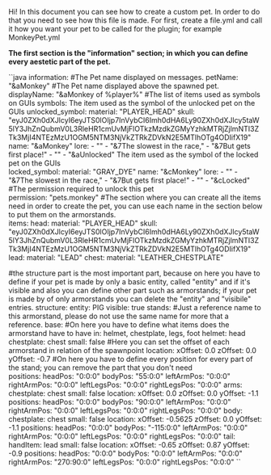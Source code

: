 
Hi! In this document you can see how to create a custom pet.
In order to do that you need to see how this file is made. 
For first, create a file.yml and call it how you want your pet to be called for the plugin; for example MonkeyPet.yml

**The first section is the "information" section; in which you can define every aestetic part of the pet.**

``java
information:
  #The Pet name displayed on messages.
  petName: "&aMonkey"
  #The Pet name displayed above the spawned pet.
  displayName: "&aMonkey of %player%"
  #The list of items used as symbols on GUIs
  symbols:
    The item used as the symbol of the unlocked pet on the GUIs
    unlocked_symbol:
      material: "PLAYER_HEAD"
      skull: "eyJ0ZXh0dXJlcyI6eyJTS0lOIjp7InVybCI6Imh0dHA6Ly90ZXh0dXJlcy5taW5lY3JhZnQubmV0L3RleHR1cmUvMjFlOTkzMzdkZGMyYzhkMTRjZjlmNTI3ZTk3MjI4NTEzMzU1OGM5NTM3NjVkZTRkZDVkN2E5MTlhOTg4ODIifX19"
      name: "&aMonkey"
      lore:
        - ""
        - "&7The slowest in the race,"
        - "&7But gets first place!"
        - ""
        - "&aUnlocked"
    The item used as the symbol of the locked pet on the GUIs    
    locked_symbol:
      material: "GRAY_DYE"
      name: "&cMonkey"
      lore:
        - ""
        - "&7The slowest in the race,"
        - "&7But gets first place!"
        - ""
        - "&cLocked"
  #The permission required to unlock this pet      
  permission: "pets.monkey"
#The section where you can create all the items need in order to create the pet, you can use each name in the section below to put them on the armorstands.  
items:
  head:
    material: "PLAYER_HEAD"
    skull: "eyJ0ZXh0dXJlcyI6eyJTS0lOIjp7InVybCI6Imh0dHA6Ly90ZXh0dXJlcy5taW5lY3JhZnQubmV0L3RleHR1cmUvMjFlOTkzMzdkZGMyYzhkMTRjZjlmNTI3ZTk3MjI4NTEzMzU1OGM5NTM3NjVkZTRkZDVkN2E5MTlhOTg4ODIifX19"
  lead:
    material: "LEAD"
  chest:
    material: "LEATHER_CHESTPLATE"
    
#the structure part is the most important part, because on here you have to define if your pet is made by only a basic entity, 
called "entity" and if it's visible and also you can define other part such as armorstands; if your pet is made by of only armorstands you can delete the "entity" 
and "visibile" entries. 
structure:
  entity: PIG
  visible: true
  stands:
    #Just a reference name to this armorstand, please do not use the same name for more that a reference.
    base:
      #On here you have to define what items does the armorstand have to have in: helmet, chestplate, legs, foot
      helmet: head
      chestplate: chest
      small: false
      #Here you can set the offset of each armorstand in relation of the spawnpoint
      location:
        xOffset: 0.0
        zOffset: 0.0
        yOffset: -0.7
      #On here you have to define every position for every part of the stand; you can remove the part that you don't need  
      positions:
        headPos: "0:0:0"
        bodyPos: "55:0:0"
        leftArmPos: "0:0:0"
        rightArmPos: "0:0:0"
        leftLegsPos: "0:0:0"
        rightLegsPos: "0:0:0"
    arms:
      chestplate: chest
      small: false
      location:
        xOffset: 0.0
        zOffset: 0.0
        yOffset: -1.1
      positions:
        headPos: "0:0:0"
        bodyPos: "90:0:0"
        leftArmPos: "0:0:0"
        rightArmPos: "0:0:0"
        leftLegsPos: "0:0:0"
        rightLegsPos: "0:0:0"
    body:
      chestplate: chest
      small: false
      location:
        xOffset: -0.5625
        zOffset: 0.0
        yOffset: -1.1
      positions:
        headPos: "0:0:0"
        bodyPos: "-115:0:0"
        leftArmPos: "0:0:0"
        rightArmPos: "0:0:0"
        leftLegsPos: "0:0:0"
        rightLegsPos: "0:0:0"
    tail:
      handItem: lead
      small: false
      location:
        xOffset: -0.65
        zOffset: 0.87
        yOffset: -0.9
      positions:
        headPos: "0:0:0"
        bodyPos: "0:0:0"
        leftArmPos: "0:0:0"
        rightArmPos: "270:90:0"
        leftLegsPos: "0:0:0"
        rightLegsPos: "0:0:0"
``        
